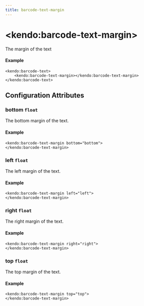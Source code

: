 ```yaml
---
title: barcode-text-margin
---
```


# \<kendo:barcode-text-margin\>

The margin of the text

#### Example
    <kendo:barcode-text>
        <kendo:barcode-text-margin></kendo:barcode-text-margin>
    </kendo:barcode-text>

## Configuration Attributes

### bottom `float`

The bottom margin of the text.

#### Example
    <kendo:barcode-text-margin bottom="bottom">
    </kendo:barcode-text-margin>

### left `float`

The left margin of the text.

#### Example
    <kendo:barcode-text-margin left="left">
    </kendo:barcode-text-margin>

### right `float`

The right margin of the text.

#### Example
    <kendo:barcode-text-margin right="right">
    </kendo:barcode-text-margin>

### top `float`

The top margin of the text.

#### Example
    <kendo:barcode-text-margin top="top">
    </kendo:barcode-text-margin>

